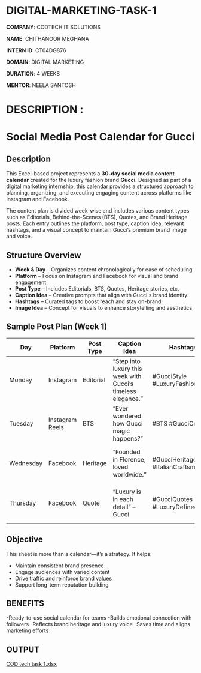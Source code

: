 # DIGITAL-MARKETING-TASK-1

**COMPANY**: CODTECH IT SOLUTIONS

**NAME**: CHITHANOOR MEGHANA

**INTERN ID**: CT04DG876

**DOMAIN**: DIGITAL MARKETING

**DURATION**: 4 WEEKS

**MENTOR**: NEELA SANTOSH

# DESCRIPTION :

#  Social Media Post Calendar for Gucci

##  Description

This Excel-based project represents a **30-day social media content calendar** created for the luxury fashion brand **Gucci**. Designed as part of a digital marketing internship, this calendar provides a structured approach to planning, organizing, and executing engaging content across platforms like Instagram and Facebook.

The content plan is divided week-wise and includes various content types such as Editorials, Behind-the-Scenes (BTS), Quotes, and Brand Heritage posts. Each entry outlines the platform, post type, caption idea, relevant hashtags, and a visual concept to maintain Gucci’s premium brand image and voice.


##  Structure Overview

- **Week & Day** – Organizes content chronologically for ease of scheduling
- **Platform** – Focus on Instagram and Facebook for visual and brand engagement
- **Post Type** – Includes Editorials, BTS, Quotes, Heritage stories, etc.
- **Caption Idea** – Creative prompts that align with Gucci's brand identity
- **Hashtags** – Curated tags to boost reach and stay on-brand
- **Image Idea** – Concept for visuals to enhance storytelling and aesthetics


##  Sample Post Plan (Week 1)

| Day       | Platform        | Post Type           | Caption Idea                                       | Hashtags                              | Image Idea                                |
|-----------|-----------------|---------------------|---------------------------------------------------|----------------------------------------|--------------------------------------------|
| Monday    | Instagram        | Editorial            | “Step into luxury this week with Gucci’s timeless elegance.” | #GucciStyle #LuxuryFashion            | Model wearing Gucci on a muted backdrop    |
| Tuesday   | Instagram Reels  | BTS                  | “Ever wondered how Gucci magic happens?”          | #BTS #GucciCreative                    | Reel of campaign photo shoot               |
| Wednesday | Facebook         | Heritage             | “Founded in Florence, loved worldwide.”           | #GucciHeritage #ItalianCraftsmanship  | Vintage photo of early Gucci store         |
| Thursday  | Facebook         | Quote                | “Luxury is in each detail” – Gucci                | #GucciQuotes #LuxuryDefined           | Minimalist graphic with branded font       |


##  Objective

This sheet is more than a calendar—it’s a strategy. It helps:
- Maintain consistent brand presence
- Engage audiences with varied content
- Drive traffic and reinforce brand values
- Support long-term reputation building


## BENEFITS

-Ready-to-use social calendar for teams
-Builds emotional connection with followers
-Reflects brand heritage and luxury voice
-Saves time and aligns marketing efforts


## OUTPUT

[COD tech task 1.xlsx](https://github.com/user-attachments/files/20907618/COD.tech.task.1.xlsx)

